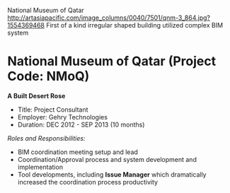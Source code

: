 National Museum of Qatar
http://artasiapacific.com/image_columns/0040/7501/qnm-3_864.jpg?1554369468
First of a kind irregular shaped building utilized complex BIM system

National Museum of Qatar (Project Code: NMoQ)
===

**A Built Desert Rose**

- Title: Project Consultant
- Employer: Gehry Technologies
- Duration: DEC 2012 - SEP 2013 (10 months)

*Roles and Responsibilities:*
- BIM coordination meeting setup and lead
- Coordination/Approval process and system development and implementation
- Tool developments, including **Issue Manager** which dramatically increased the coordination process productivity
